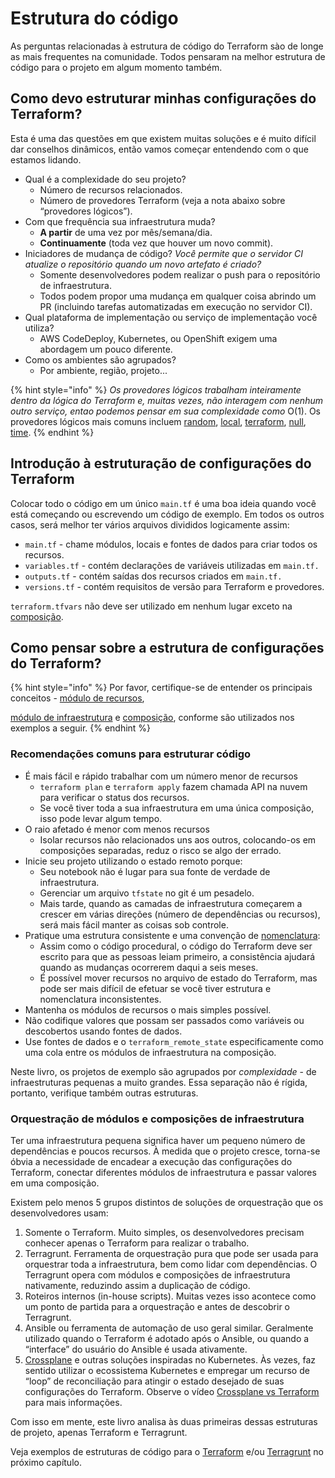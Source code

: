 # Estrutura do código

As perguntas relacionadas à estrutura de código do Terraform sào de longe as mais frequentes na comunidade. Todos pensaram na melhor estrutura de código para o projeto em algum momento também.

## Como devo estruturar minhas configurações do Terraform?

Esta é uma das questões em que existem muitas soluções e é muito difícil dar conselhos dinâmicos, então vamos começar entendendo com o que estamos lidando.

* Qual é a complexidade do seu projeto?
  * Número de recursos relacionados.
  * Número de provedores Terraform (veja a nota abaixo sobre “provedores lógicos”).
* Com que frequência sua infraestrutura muda?
  * **A partir** de uma vez por mês/semana/dia.
  * **Continuamente** (toda vez que houver um novo commit).
* Iniciadores de mudança de código? _Você permite que o servidor CI atualize o repositório quando um novo artefato é criado?_
  * Somente desenvolvedores podem realizar o push para o repositório de infraestrutura.
  * Todos podem propor uma mudança em qualquer coisa abrindo um PR (incluindo tarefas automatizadas em execução no servidor CI).
* Qual plataforma de implementação ou serviço de implementação você utiliza?
  * AWS CodeDeploy, Kubernetes, ou OpenShift exigem uma abordagem um pouco diferente.
* Como os ambientes são agrupados?
  * Por ambiente, região, projeto...

{% hint style="info" %}
_Os provedores lógicos trabalham inteiramente dentro da lógica do Terraform e, muitas vezes, não interagem com nenhum outro serviço, entao podemos pensar em sua complexidade como_ O(1). Os provedores lógicos mais comuns incluem [random](https://registry.terraform.io/providers/hashicorp/random/latest/docs), [local](https://registry.terraform.io/providers/hashicorp/local/latest/docs), [terraform](https://www.terraform.io/docs/providers/terraform/index.html), [null](https://registry.terraform.io/providers/hashicorp/null/latest/docs), [time](https://registry.terraform.io/providers/hashicorp/time/latest).
{% endhint %}

## Introdução à estruturação de configurações do Terraform

Colocar todo o código em um único `main.tf` é uma boa ideia quando você está começando ou escrevendo um código de exemplo. Em todos os outros casos, será melhor ter vários arquivos divididos logicamente assim:

* `main.tf` - chame módulos, locais e fontes de dados para criar todos os recursos.
* `variables.tf` - contém declarações de variáveis utilizadas em `main.tf.`
* `outputs.tf` - contém saídas dos recursos criados em `main.tf.`
* `versions.tf` - contém requisitos de versão para Terraform e provedores.

`terraform.tfvars` não deve ser utilizado em nenhum lugar exceto na [composição](key-concepts.md#composicao).

## Como pensar sobre a estrutura de configurações do Terraform?

{% hint style="info" %}
Por favor, certifique-se de entender os principais conceitos - [módulo de recursos](key-concepts.md#modulo-de-recursos),&#x20;

[módulo de infraestrutura](key-concepts.md#modulo-de-infraestrutura) e [composição](key-concepts.md#composicao), conforme são utilizados nos exemplos a seguir.
{% endhint %}

### Recomendações comuns para estruturar código

* É mais fácil e rápido trabalhar com um número menor de recursos
  * `terraform plan` e `terraform apply` fazem chamada API na nuvem para verificar o status dos recursos.
  * Se você tiver toda a sua infraestrutura em uma única composição, isso pode levar algum tempo.
* O raio afetado é menor com menos recursos
  * Isolar recursos não relacionados uns aos outros, colocando-os em composições separadas, reduz o risco se algo der errado.
* Inicie seu projeto utilizando o estado remoto porque:
  * Seu notebook não é lugar para sua fonte de verdade de infraestrutura.
  * Gerenciar um arquivo `tfstate` no git é um pesadelo.
  * Mais tarde, quando as camadas de infraestrutura começarem a crescer em várias direções (número de dependências ou recursos), será mais fácil manter as coisas sob controle.
* Pratique uma estrutura consistente e uma convenção de [nomenclatura](naming.md#convencoes-gerais):
  * Assim como o código procedural, o código do Terraform deve ser escrito para que as pessoas leiam primeiro, a consistência ajudará quando as mudanças ocorrerem daqui a seis meses.
  * É possível mover recursos no arquivo de estado do Terraform, mas pode ser mais difícil de efetuar se você tiver estrutura e nomenclatura inconsistentes.
* Mantenha os módulos de recursos o mais simples possível.
* Não codifique valores que possam ser passados como variáveis ou descobertos usando fontes de dados.
* Use fontes de dados e o `terraform_remote_state` especificamente como uma cola entre os módulos de infraestrutura na composição.

Neste livro, os projetos de exemplo são agrupados por _complexidade_ - de infraestruturas pequenas a muito grandes. Essa separação não é rígida, portanto, verifique também outras estruturas.

### Orquestração de módulos e composições de infraestrutura

Ter uma infraestrutura pequena significa haver um pequeno número de dependências e poucos recursos. À medida que o projeto cresce, torna-se óbvia a necessidade de encadear a execução das configurações do Terraform, conectar diferentes módulos de infraestrutura e passar valores em uma composição.

Existem pelo menos 5 grupos distintos de soluções de orquestração que os desenvolvedores usam:

1. Somente o Terraform. Muito simples, os desenvolvedores precisam conhecer apenas o Terraform para realizar o trabalho.
2. Terragrunt. Ferramenta de orquestração pura que pode ser usada para orquestrar toda a infraestrutura, bem como lidar com dependências. O Terragrunt opera com módulos e composições de infraestrutura nativamente, reduzindo assim a duplicação de código.
3. Roteiros internos (in-house scripts). Muitas vezes isso acontece como um ponto de partida para a orquestração e antes de descobrir o Terragrunt.
4. Ansible ou ferramenta de automação de uso geral similar. Geralmente utilizado quando o Terraform é adotado após o Ansible, ou quando a “interface” do usuário do Ansible é usada ativamente.
5. [Crossplane](https://crossplane.io) e outras soluções inspiradas no Kubernetes. Às vezes, faz sentido utilizar o ecossistema Kubernetes e empregar um recurso de “loop” de reconciliação para atingir o estado desejado de suas configurações do Terraform. Observe o vídeo [Crossplane vs Terraform](https://www.youtube.com/watch?v=ELhVbSdcqSY) para mais informações.

Com isso em mente, este livro analisa às duas primeiras dessas estruturas de projeto, apenas Terraform e Terragrunt.

Veja exemplos de estruturas de código para o [Terraform](examples/#estruturas-de-codigo-do-terraform) e/ou [Terragrunt](examples/#estruturas-de-codigo-do-terragrunt) no próximo capítulo.
